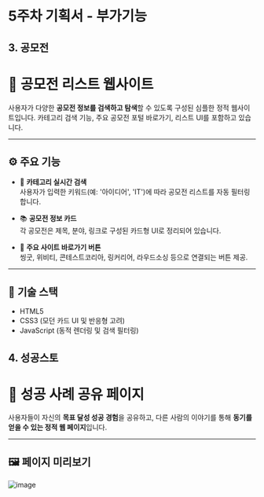 # 5주차 기획서 - 부가기능

## 3. 공모전

# 🎯 공모전 리스트 웹사이트

사용자가 다양한 **공모전 정보를 검색하고 탐색**할 수 있도록 구성된 심플한 정적 웹사이트입니다. 카테고리 검색 기능, 주요 공모전 포털 바로가기, 리스트 UI를 포함하고 있습니다.

---

## ⚙️ 주요 기능

- 🔎 **카테고리 실시간 검색**  
  사용자가 입력한 키워드(예: '아이디어', 'IT')에 따라 공모전 리스트를 자동 필터링합니다.

- 📚 **공모전 정보 카드**  
  각 공모전은 제목, 분야, 링크로 구성된 카드형 UI로 정리되어 있습니다.

- 🔗 **주요 사이트 바로가기 버튼**  
  씽굿, 위비티, 콘테스트코리아, 링커리어, 라우드소싱 등으로 연결되는 버튼 제공.

---

## 🧱 기술 스택

- HTML5
- CSS3 (모던 카드 UI 및 반응형 고려)
- JavaScript (동적 렌더링 및 검색 필터링)




## 4. 성공스토

# 🌟 성공 사례 공유 페이지

사용자들이 자신의 **목표 달성 성공 경험**을 공유하고, 다른 사람의 이야기를 통해 **동기를 얻을 수 있는 정적 웹 페이지**입니다.

---

## 🖼️ 페이지 미리보기

![image](https://github.com/user-attachments/assets/08f2f59b-bc65-4729-b63c-96e5287fbd0b)

